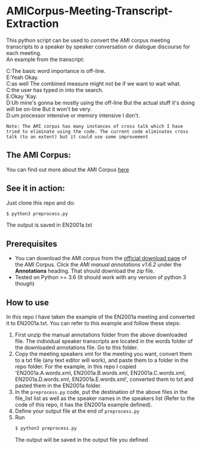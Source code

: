 # AMICorpus-Meeting-Transcript-Extraction
This python script can be used to convert the AMI corpus meeting transcripts to a speaker by speaker conversation or dialogue discourse for each meeting.     
An example from the transcript:     
     
C:The basic word importance is off-line.     
E:Yeah Okay.     
C:as well The combined measure might not be if we want to wait what.     
C:the user has typed in into the search.     
E:Okay 'Kay.     
D:Uh mine's gonna be mostly using the off-line But the actual stuff it's doing will be on-line But it won't be very.     
D:um processor intensive or memory intensive I don't.     
     
`Note: The AMI corpus has many instances of cross talk which I have tried to eliminate using the code. The current code eliminates cross talk (to an extent) but it could use some improvement`

## The AMI Corpus:
You can find out more about the AMI Corpus [here][amilink]

## See it in action:
Just clone this repo and do:
```sh
$ python3 preprocess.py
```
The output is saved in EN2001a.txt

## Prerequisites

 - You can download the AMI corpus from the [official download page][ami] of the AMI Corpus. Click the *AMI manual annotations v1.6.2* under the **Annotations** heading. That should download the zip file.
 - Tested on Python >= 3.6 (It should work with any version of python 3 though)

## How to use
In this repo I have taken the example of the EN2001a meeting and converted it to EN2001a.txt. You can refer to this example and follow these steps:
 1. First unzip the manual annotations folder from the above downloaded file. The individual speaker transcripts are located in the words folder of the downloaded annotations file. Go to this folder.
 2. Copy the meeting speakers xml for the meeting you want, convert them to a txt file (any text editor will work), and paste them to a folder in the repo folder. For the example, in this repo I copied 'EN2001a.A.words.xml, EN2001a.B.words.xml, EN2001a.C.words.xml, EN2001a.D.words.xml, EN2001a.E.words.xml', converted them to txt and pasted them in the EN2001a folder.
 3. In the `preprocess.py` code, put the destination of the above files in the file_list list as well as the speaker names in the speakers list (Refer to the code of this repo, it has the EN2001a example defined).
 4. Define your output file at the end of `preprocess.py`
 5. Run 
    ```sh
    $ python3 preprocess.py
    ```
    The output will be saved in the output file you defined
 
[//]: # (These are reference links)


   [ami]: <http://groups.inf.ed.ac.uk/ami/download/>
   [amilink]: <http://groups.inf.ed.ac.uk/ami/corpus/overview.shtml>

    

